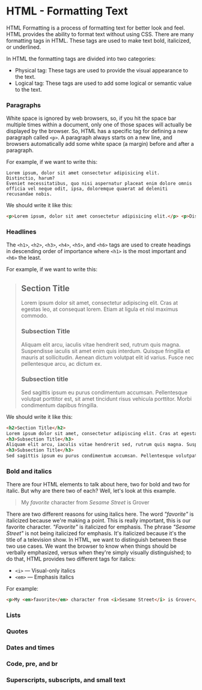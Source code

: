 # HTML - Formatting Text

HTML Formatting is a process of formatting text for better look and feel. HTML provides the ability to format text without using CSS. There are many formatting tags in HTML. These tags are used to make text bold, italicized, or underlined.

In HTML the formatting tags are divided into two categories:

*    Physical tag: These tags are used to provide the visual appearance to the text.
*    Logical tag: These tags are used to add some logical or semantic value to the text.

### Paragraphs
White space is ignored by web browsers, so, if you hit the space bar multiple times within a document, only one of those spaces will actually be displayed by the browser. So, HTML has a specific tag for defining a new paragraph called `<p>`. A paragraph always starts on a new line, and browsers automatically add some white space (a margin) before and after a paragraph.

For example, if we want to write this:

```
Lorem ipsum, dolor sit amet consectetur adipisicing elit. 
Distinctio, harum? 
Eveniet necessitatibus, quo nisi aspernatur placeat enim dolore omnis officia vel neque odit, ipsa, doloremque quaerat ad deleniti recusandae nobis.
```
We should write it like this:
```html
<p>Lorem ipsum, dolor sit amet consectetur adipisicing elit.</p> <p>Distinctio, harum?</p> <p>Eveniet necessitatibus, quo nisi aspernatur placeat enim dolore omnis officia vel neque odit, ipsa, doloremque quaerat ad deleniti recusandae nobis.</p>
```
### Headlines
The `<h1>`, `<h2>`, `<h3>`, `<h4>`, `<h5>`, and `<h6>` tags are used to create headings in descending order of importance where `<h1>` is the most important and `<h6>` the least.

For example, if we want to write this:

> ## Section Title
> Lorem ipsum dolor sit amet, consectetur adipiscing elit. Cras at egestas leo, at consequat lorem. Etiam at ligula et nisl maximus commodo.
> ### Subsection Title
> Aliquam elit arcu, iaculis vitae hendrerit sed, rutrum quis magna. Suspendisse iaculis sit amet enim quis interdum. Quisque fringilla et mauris at sollicitudin. Aenean dictum volutpat elit id varius. Fusce nec pellentesque arcu, ac dictum ex.
> ### Subsection title
> Sed sagittis ipsum eu purus condimentum accumsan. Pellentesque volutpat porttitor est, sit amet tincidunt risus vehicula porttitor. Morbi condimentum dapibus fringilla.

We should write it like this:

```html
<h2>Section Title</h2>
Lorem ipsum dolor sit amet, consectetur adipiscing elit. Cras at egestas leo, at consequat lorem. Etiam at ligula et nisl maximus commodo.
<h3>Subsection Title</h3>
Aliquam elit arcu, iaculis vitae hendrerit sed, rutrum quis magna. Suspendisse iaculis sit amet enim quis interdum. Quisque fringilla et mauris at sollicitudin. Aenean dictum volutpat elit id varius. Fusce nec pellentesque arcu, ac dictum ex.
<h3>Subsection Title</h3>
Sed sagittis ipsum eu purus condimentum accumsan. Pellentesque volutpat porttitor est, sit amet tincidunt risus vehicula porttitor. Morbi condimentum dapibus fringilla.
```

### Bold and italics
There are four HTML elements to talk about here, two for bold and two for italic. But why are there two of each? Well, let's look at this example.

> My *favorite* character from *Sesame Street* is Grover

There are two different reasons for using italics here. The word *"favorite"* is italicized because we're making a point. This is really important, this is our favorite character. *"Favorite"* is italicized for emphasis. The phrase *"Sesame Street"* is not being italicized for emphasis. It's italicized because it's the title of a television show. In HTML, we want to distinguish between these two use cases. We want the browser to know when things should be verbally emphasized, versus when they're simply visually distinguished; to do that, HTML provides two different tags for italics:

* `<i>` — Visual-only italics
* `<em>` — Emphasis italics

For example:

```html
<p>My <em>favorite</em> character from <i>Sesame Street</i> is Grover</p>
```

### Lists
### Quotes
### Dates and times
### Code, pre, and br
### Superscripts, subscripts, and small text
